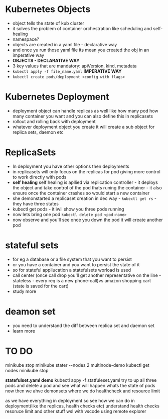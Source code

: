 # Kubernetes Objects
- object tells the state of kub cluster
- it solves the problem of container orchestration like scheduling and self-healing
- namespace?
- objects are created in a yaml file - declarative way
- and once yu run those yaml file its mean you created the obj in an imperative way
- **OBJECTS - DECLARATIVE WAY**
- 3 key values that are mandatory: apiVersion, kind, metadata
- `kubectl apply -f file_name.yaml`
**IMPERATIVE WAY**
- `kubectl create pods/deployment <config with flags>`

# Kubernetes Deployment
- deployment object can handle replicas as well like how  many pod how many container you want and you can also define this in replicasets
- rollout and rolling back with deployment  
- whatever deployment object you create it will create a sub object for replica sets, daemon etc

# ReplicaSets
- In deployment you have other options then deployments
- in replicasets will only focus on the replicas for pod giving more control to work directly with pods
- **self healing** self healing is apllied via replication controller - it deploys the object and take control of the pod thats runing the container - it also ensure once the container crashes so would start a new container
- she demonstarted a replicaset creation in dec way - `kubectl get rs` - they have three states
- kubectl get pods - it iwll show you three pods running 
- now lets bring one pod `kubectl delete pod <pod-name>` 
- now observe and you'll see once you down the pod it will create another pod

# stateful sets
- for eg a database or a file system that you want to persist
- or you have a container and you want to persist the state of it
- so for stateful appliucation a statefulsets worload is used
- call center (once call drop you'll get another representative on the line - stateless - every req is a new phone-call)vs amazon shopping cart (state is saved for the cart) 
- study more

# deamon set
- you need to understand the diff between replica set and daemon set
- learn more 

# TO DO
minikube stop
minikube stater --nodes 2 multinode-demo 
kubectl get nodes
minikube stop <node-name>

**statefulset.yaml demo**
kubectl appy -f statfuleset.yaml
try to up all three pods and delete a pod and see what will happen whats the state of pods now
then we ahve demonsets where we do healthcheck and resource limit

as we have everything in deployment so see how we can do in deployment(like the replicas, health checks etc)
understand health checks resoruce limit and other stuff
wsl with vscode using remote explorer